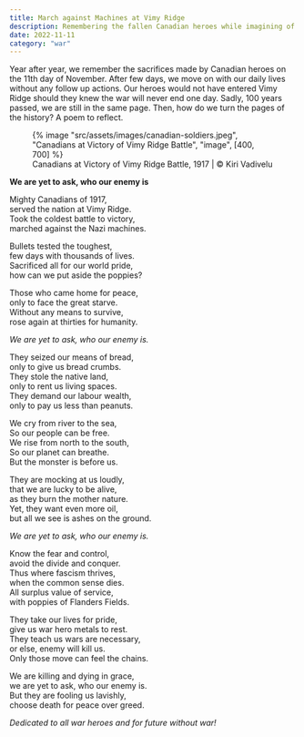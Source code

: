 ```yaml
---
title: March against Machines at Vimy Ridge
description: Remembering the fallen Canadian heroes while imagining of future without war
date: 2022-11-11
category: "war"
---
```


Year after year, we remember the sacrifices made by Canadian heroes on the 11th day of November. After few days, we move on with our daily lives without any follow up actions. Our heroes would not have entered Vimy Ridge should they knew the war will never end one day. Sadly, 100 years passed, we are still in the same page. Then, how do we turn the pages of the history? A poem to reflect.

<!-- excerpt -->

<figure>
{% image "src/assets/images/canadian-soldiers.jpeg", "Canadians at Victory of Vimy Ridge Battle", "image", [400, 700] %}
<figcaption>
Canadians at Victory of Vimy Ridge Battle, 1917 | © Kiri Vadivelu
</figcaption>
</figure>

<section>

**We are yet to ask,
who our enemy is**

Mighty Canadians of 1917,<br>
served the nation at Vimy Ridge.<br>
Took the coldest battle to victory,<br>
marched against the Nazi machines.

Bullets tested the toughest,<br>
few days with thousands of lives.<br>
Sacrificed all for our world pride,<br>
how can we put aside the poppies?

Those who came home for peace,<br>
only to face the great starve.<br>
Without any means to survive,<br>
rose again at thirties for humanity.

_We are yet to ask,
who our enemy is._

They seized our means of bread,<br>
only to give us bread crumbs.<br>
They stole the native land,<br>
only to rent us living spaces.<br>
They demand our labour wealth,<br>
only to pay us less than peanuts.

We cry from river to the sea,<br>
So our people can be free.<br>
We rise from north to the south,<br>
So our planet can breathe.<br>
But the monster is before us.

They are mocking at us loudly,<br>
that we are lucky to be alive,<br>
as they burn the mother nature.<br>
Yet, they want even more oil,<br>
but all we see is ashes on the ground.

_We are yet to ask,
who our enemy is._

Know the fear and control,<br>
avoid the divide and conquer.<br>
Thus where fascism thrives,<br>
when the common sense dies.<br>
All surplus value of service,<br>
with poppies of Flanders Fields.

They take our lives for pride,<br>
give us war hero metals to rest.<br>
They teach us wars are necessary,<br>
or else, enemy will kill us.<br>
Only those move can feel the chains.

We are killing and dying in grace,<br>
we are yet to ask, who our enemy is.<br>
But they are fooling us lavishly,<br>
choose death for peace over greed.

_Dedicated to all war heroes and for future without war!_

</section>
